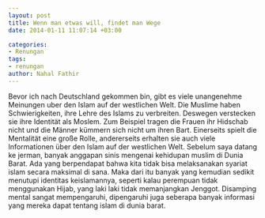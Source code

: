 ```yaml
---
layout: post
title: Wenn man etwas will, findet man Wege
date: 2014-01-11 11:07:14 +03:00

categories:
- Renungan
tags:
- renungan
author: Nahal Fathir
---
```

Bevor ich nach Deutschland gekommen bin, gibt es viele unangenehme Meinungen uber den Islam auf der westlichen Welt. Die Muslime haben Schwierigkeiten, ihre Lehre des Islams zu verbreiten. Deswegen verstecken sie ihre Identität als Moslem. Zum Beispiel tragen die Frauen ihr Hidschab nicht und die Männer kümmern sich nicht um ihren Bart. Einerseits spielt die Mentalität eine große Rolle, andererseits erhalten sie auch viele Informationen über den Islam auf der westlichen Welt.
Sebelum saya datang ke jerman, banyak anggapan sinis mengenai kehidupan muslim di Dunia Barat. Ada yang berpendapat bahwa kita tidak bisa melaksanakan syariat islam secara maksimal di sana. Maka dari itu banyak yang kemudian sedikit menutupi identitas keislamannya, seperti kalau perempuan tidak menggunakan Hijab, yang laki laki tidak memanjangkan Jenggot. Disamping mental sangat mempengaruhi, dipengaruhi juga seberapa banyak informasi yang mereka dapat tentang islam di dunia barat.
